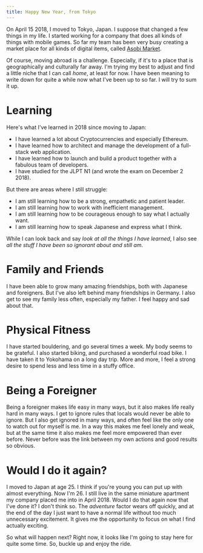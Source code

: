 ```yaml
---
title: Happy New Year, from Tokyo
---
```


On April 15 2018, I moved to Tokyo, Japan. I suppose that changed a few things
in my life. <!--more-->I started working for a company that does all kinds of
things with mobile games. So far my team has been very busy creating a market
place for all kinds of digital items, called [Asobi
Market](https://www.asobi.market).

Of course, moving abroad is a challenge. Especially, if it's to a place that is
geographically and culturally far away. I'm trying my best to adjust and find a
little niche that I can call _home_, at least for now. I have been meaning to
write down for quite a while now what I've been up to so far. I will try to sum
it up.

# Learning

Here's what I've learned in 2018 since moving to Japan:

- I have learned a lot about Cryptocurrencies and especially Ethereum.
- I have learned how to architect and manage the development of a full-stack
  web application.
- I have learned how to launch and build a product together with a fabulous
  team of developers.
- I have studied for the JLPT N1 (and wrote the exam on December 2 2018).

But there are areas where I still struggle:

- I am still learning how to be a strong, empathetic and patient leader.
- I am still learning how to work with inefficient management.
- I am still learning how to be courageous enough to say what I actually want.
- I am still learning how to speak Japanese and express what I think.

While I can look back and say _look at all the things I have learned_, I also
see _all the stuff I have been so ignorant about and still am_.

# Family and Friends

I have been able to grow many amazing friendships, both with Japanese and
foreigners. But I've also left behind many friendships in Germany. I also get
to see my family less often, especially my father. I feel happy and sad about
that.

# Physical Fitness

I have started bouldering, and go several times a week. My body seems to be
grateful. I also started biking, and purchased a wonderful road bike. I have
taken it to Yokohama on a long day trip. More and more, I feel a strong desire
to spend less and less time in a stuffy office.

# Being a Foreigner

Being a foreigner makes life easy in many ways, but it also makes life really
hard in many ways. I get to ignore rules that locals would never be able to
ignore. But I also get ignored in many ways, and often feel like the only one
to watch out for myself is me. In a way this makes me feel lonely and weak,
but at the same time it also makes me feel more empowered than ever before.
Never before was the link between my own actions and good results so obvious.

# Would I do it again?

I moved to Japan at age 25. I think if you're young you can put up with almost
everything. Now I'm 26. I still live in the same miniature apartment my company
placed me into in April 2018. Would I do that again now that I've done it?
I don't think so. The _adventure_ factor wears off quickly, and at the end of
the day I just want to have a normal life without too much unnecessary
excitement. It gives me the opportunity to focus on what I find actually
exciting.

So what will happen next? Right now, it looks like I'm going to stay here for
quite some time. So, buckle up and enjoy the ride.
